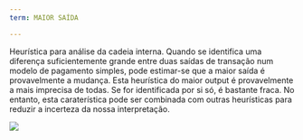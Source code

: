 ```yaml
---
term: MAIOR SAÍDA

---
```

Heurística para análise da cadeia interna. Quando se identifica uma diferença suficientemente grande entre duas saídas de transação num modelo de pagamento simples, pode estimar-se que a maior saída é provavelmente a mudança. Esta heurística do maior output é provavelmente a mais imprecisa de todas. Se for identificada por si só, é bastante fraca. No entanto, esta caraterística pode ser combinada com outras heurísticas para reduzir a incerteza da nossa interpretação.

![](../../dictionnaire/assets/12.webp)